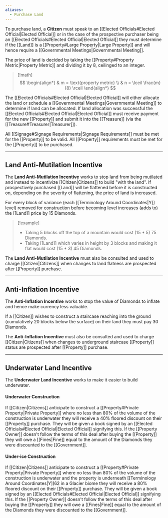 ```yaml
---
aliases:
  - Purchase Land
---
```

To purchase land, a **Citizen** must speak to an [[Elected Officials#Elected Official|Elected Official]] or in the case of the prospective purchaser being an [[Elected Officials#Elected Official|Elected Official]] they must determine if the [[Land]] is a [[Property#Large Property|Large Property]] and will hence require a [[Governmental Meetings|Governmental Meeting]].

The price of land is decided by taking the [[Property#Property Metric|Property Metric]] and dividing it by 8, ceilinged to an integer.
> [!math]
> $$ \begin{align*}
> & m = \text{property metric} \\
> & n = \lceil \frac{m}{8} \rceil 
> \end{align*} $$

The [[Elected Officials#Elected Official|Elected Official]] will either allocate the land or schedule a [[Governmental Meetings|Governmental Meeting]] to determine if land can be allocated. If land allocation was successful the [[Elected Officials#Elected Official|Elected Official]] must receive payment for the new [[Property]] and submit it into the [[Treasure]] (via the [[Treasure#Treasurer|Treasurer]]).

All [[Signage#Signage Requirements|Signage Requirements]] must be met for the [[Property]] to be valid.
All [[Property]] requirements must be met for the [[Property]] to be purchased.

---
## Land Anti-Mutilation Incentive
The **Land Anti-Mutilation Incentive** works to stop land from being mutilated and instead to incentivize [[Citizen|Citizens]] to build "with the land". If prospectively purchased [[Land]] will be flattened before it is constructed on, depending on the severity of flattening, the price of land is increased. 

For every block of variance (each [[Terminology Around Coordinates|Y]] level) removed for construction before becoming level increases (adds to) the [[Land]] price by 15 Diamonds.
> [!example]
> - Taking 5 blocks off the top of a mountain would cost (15 * 5) 75 Diamonds.
> - Taking [[Land]] which varies in height by 3 blocks and making it flat would cost (15 * 3) 45 Diamonds.

The **Land Anti-Mutilation Incentive** must also be consulted and used to charge [[Citizen|Citizens]] when changes to land flatness are prospected after [[Property]] purchase.

---
## Anti-Inflation Incentive
The **Anti-Inflation Incentive** works to stop the value of Diamonds to inflate and hence make currency less valuable.

If a [[Citizen]] wishes to construct a staircase reaching into the ground (cumulatively 20 blocks below the surface) on their land they must pay 30 Diamonds. 

The **Anti-Inflation Incentive** must also be consulted and used to charge [[Citizen|Citizens]] when changes to underground staircase [[Property]] status are prospected after [[Property]] purchase.

---
## Underwater Land Incentive
The **Underwater Land Incentive** works to make it easier to build underwater.
#### Underwater Construction
If [[Citizen|Citizens]] anticipate to construct a [[Property#Private Property|Private Property]] where no less than 80% of the volume of the construction is underwater they will receive a 40% floored discount on their [[Property]] purchase. They will be given a book signed by an [[Elected Officials#Elected Official|Elected Official]] signifying this. If the [[Property Owner]] doesn't follow the terms of this deal after buying the [[Property]] they will owe a [[Fines|Fine]] equal to the amount of the Diamonds they were discounted to the [[Government]].
#### Under-ice Construction
If [[Citizen|Citizens]] anticipate to construct a [[Property#Private Property|Private Property]] where no less than 80% of the volume of the construction is underwater and the property is underneath [[Terminology Around Coordinates|Y]]62 in a Glacier biome they will receive a 80% floored discount on their [[Property]] purchase. They will be given a book signed by an [[Elected Officials#Elected Official|Elected Official]] signifying this. If the [[Property Owner]] doesn't follow the terms of this deal after buying the [[Property]] they will owe a [[Fines|Fine]] equal to the amount of the Diamonds they were discounted to the [[Government]].
